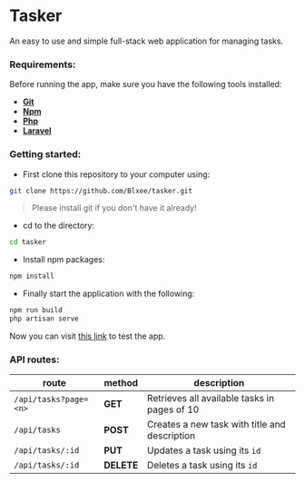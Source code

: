 # Tasker

An easy to use and simple full-stack web application for managing tasks.

### Requirements:

Before running the app, make sure you have the following tools installed:

* [__Git__](#)
* [__Npm__](#)
* [__Php__](#)
* [__Laravel__](#)

### Getting started:

* First clone this repository to your computer using:

```bash
git clone https://github.com/Blxee/tasker.git
```

> Please install git if you don't have it already!

* cd to the directory:

```bash
cd tasker
```

* Install npm packages:

```bash
npm install
```

* Finally start the application with the following:

```bash
npm run build
php artisan serve
```

Now you can visit [this link](http://127.0.0.1:8000) to test the app.

### API routes:

|route|method|description|
|-----|------|-----------|
|`/api/tasks?page=<n>`|__GET__|Retrieves all available tasks in pages of 10|
|`/api/tasks`|__POST__|Creates a new task with title and description|
|`/api/tasks/:id`|__PUT__|Updates a task using its `id`|
|`/api/tasks/:id`|__DELETE__|Deletes a task using its `id`|
